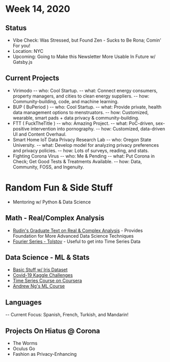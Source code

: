 # Week 14, 2020
## Status
- Vibe Check: Was Stressed, but Found Zen - Sucks to Be Rona; Comin' For you!
- Location: NYC
- Upcoming: Going to Make this Newsletter More Usable In Future w/ Gatsby.js
## Current Projects
- Virimodo
-- who: Cool Startup.
-- what: Connect energy consumers, property managers, and cities to clean energy suppliers.
-- how: Community-building, code, and machine learning.
- BUP ( BuPeriod )
-- who: Cool Startup.
-- what:  Provide private, health data management options to menstruators.
-- how:  Customized, wearable, smart pads + data privacy & community-building.
- FTT ( FuckTheTitle )
-- who:  Amazing Project.
-- what:  PoC-driven, sex-positive intervention into pornography.
-- how:  Customized, data-driven UI and Content Overhaul.
- Smart Home IoT Data Privacy Research Lab
-- who: Oregon State University.
-- what: Develop model for analyzing privacy preferences and privacy policies.
-- how: Lots of surveys, reading, and stats.
- Fighting Corona Virus
-- who: Me & Pending
-- what: Put Corona in Check; Get Good Tests & Treatments Available.
-- how: Data, Community, FOSS, and Ingenuity.
# Random Fun & Side Stuff
- Mentoring w/ Python & Data Science
## Math - Real/Complex Analysis
* [Rudin's Graduate Text on Real & Complex Analysis](https://www.amazon.com/Real-Complex-Analysis-Higher-Mathematics/dp/0070542341) - Provides Foundation for More Advanced Data Science Techniques
* [Fourier Series - Tolstov](https://www.amazon.com/Fourier-Dover-Mathematics-Georgi-Tolstov-ebook/dp/B008TVG4ES) - Useful to get into Time Series Data

## Data Science - ML & Stats
* [Basic Stuff w/ Iris Dataset](https://www.kaggle.com/jchen2186/machine-learning-with-iris-dataset)
* [Covid-19 Kaggle Challenges](https://www.kaggle.com/allen-institute-for-ai/CORD-19-research-challenge)
* [Time Series Course on Coursera](https://www.coursera.org/learn/practical-time-series-analysis/home/welcome)
* [Andrew Ng's ML Course](https://www.coursera.org/search?query=angdrew%20ng)

## Languages
-- Current Focus: Spanish, French, Turkish, and Mandarin!

## Projects On Hiatus @ Corona
- The Worms
- Oculus Go
- Fashion as Privacy-Enhancing
